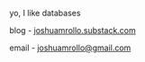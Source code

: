 yo, I like databases

blog - [joshuamrollo.substack.com](https://joshuamrollo.substack.com/)

email - joshuamrollo@gmail.com
